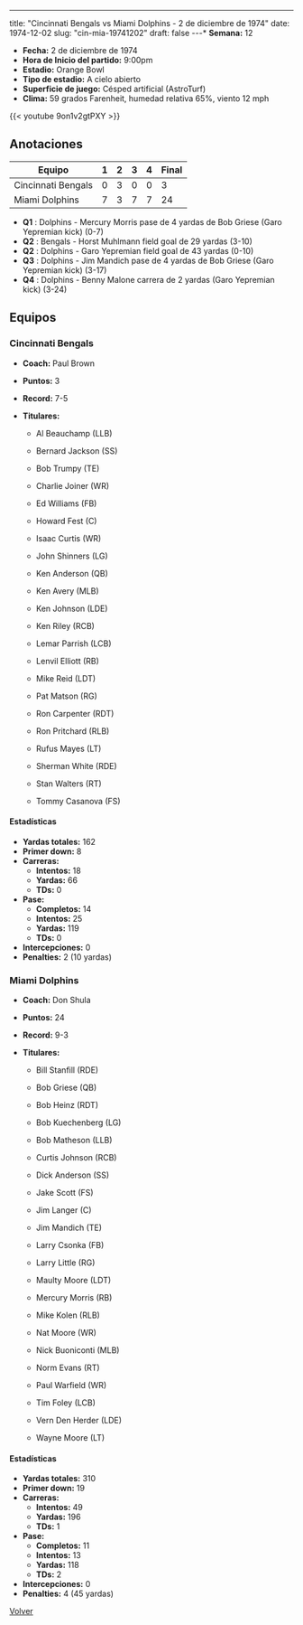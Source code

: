 ---
title: "Cincinnati Bengals vs Miami Dolphins - 2 de diciembre de 1974"
date: 1974-12-02
slug: "cin-mia-19741202"
draft: false
---* **Semana:** 12
* **Fecha:** 2 de diciembre de 1974
* **Hora de Inicio del partido:** 9:00pm
* **Estadio:** Orange Bowl
* **Tipo de estadio:** A cielo abierto
* **Superficie de juego:** Césped artificial (AstroTurf)
* **Clima:** 59 grados Farenheit, humedad relativa 65%, viento 12 mph

{{< youtube 9on1v2gtPXY >}}


## Anotaciones
| Equipo | 1 | 2 | 3 | 4 | Final |
|--------|---|---|---|---|-------|
| Cincinnati Bengals  | 0 | 3 | 0 | 0  | 3 |
| Miami Dolphins  | 7 | 3 | 7 | 7  | 24 |
* **Q1** : Dolphins - Mercury Morris pase de 4 yardas de Bob Griese (Garo Yepremian kick) (0-7)
* **Q2** : Bengals - Horst Muhlmann field goal de 29 yardas (3-10)
* **Q2** : Dolphins - Garo Yepremian field goal de 43 yardas (0-10)
* **Q3** : Dolphins - Jim Mandich pase de 4 yardas de Bob Griese (Garo Yepremian kick) (3-17)
* **Q4** : Dolphins - Benny Malone carrera de 2 yardas (Garo Yepremian kick) (3-24)


## Equipos


### Cincinnati Bengals
* **Coach:** Paul Brown
* **Puntos:** 3
* **Record:** 7-5
* **Titulares:** 

  * Al Beauchamp (LLB) 

  * Bernard Jackson (SS) 

  * Bob Trumpy (TE) 

  * Charlie Joiner (WR) 

  * Ed Williams (FB) 

  * Howard Fest (C) 

  * Isaac Curtis (WR) 

  * John Shinners (LG) 

  * Ken Anderson (QB) 

  * Ken Avery (MLB) 

  * Ken Johnson (LDE) 

  * Ken Riley (RCB) 

  * Lemar Parrish (LCB) 

  * Lenvil Elliott (RB) 

  * Mike Reid (LDT) 

  * Pat Matson (RG) 

  * Ron Carpenter (RDT) 

  * Ron Pritchard (RLB) 

  * Rufus Mayes (LT) 

  * Sherman White (RDE) 

  * Stan Walters (RT) 

  * Tommy Casanova (FS) 

#### Estadísticas
* **Yardas totales:** 162
* **Primer down:** 8
* **Carreras:**
  * **Intentos:** 18
  * **Yardas:** 66
  * **TDs:** 0
* **Pase:**
  * **Completos:** 14
  * **Intentos:** 25
  * **Yardas:** 119
  * **TDs:** 0
* **Intercepciones:** 0
* **Penalties:** 2 (10 yardas)

### Miami Dolphins
* **Coach:** Don Shula
* **Puntos:** 24
* **Record:** 9-3
* **Titulares:** 

  * Bill Stanfill (RDE) 

  * Bob Griese (QB) 

  * Bob Heinz (RDT) 

  * Bob Kuechenberg (LG) 

  * Bob Matheson (LLB) 

  * Curtis Johnson (RCB) 

  * Dick Anderson (SS) 

  * Jake Scott (FS) 

  * Jim Langer (C) 

  * Jim Mandich (TE) 

  * Larry Csonka (FB) 

  * Larry Little (RG) 

  * Maulty Moore (LDT) 

  * Mercury Morris (RB) 

  * Mike Kolen (RLB) 

  * Nat Moore (WR) 

  * Nick Buoniconti (MLB) 

  * Norm Evans (RT) 

  * Paul Warfield (WR) 

  * Tim Foley (LCB) 

  * Vern Den Herder (LDE) 

  * Wayne Moore (LT) 

#### Estadísticas
* **Yardas totales:** 310
* **Primer down:** 19
* **Carreras:**
  * **Intentos:** 49
  * **Yardas:** 196
  * **TDs:** 1
* **Pase:**
  * **Completos:** 11
  * **Intentos:** 13
  * **Yardas:** 118
  * **TDs:** 2
* **Intercepciones:** 0
* **Penalties:** 4 (45 yardas)


[Volver](/historia/1974)
